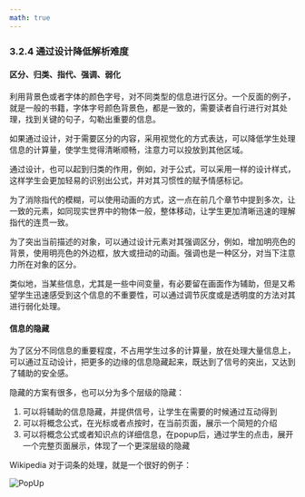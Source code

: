 ```yaml
---
math: true
---
```


### 3.2.4 通过设计降低解析难度

#### 区分、归类、指代、强调、弱化

利用背景色或者字体的颜色字号，对不同类型的信息进行区分。一个反面的例子，就是一般的书籍，字体字号颜色背景色，都是一致的，需要读者自行进行对其处理，找到关键的句子，勾勒出重要的信息。

如果通过设计，对于需要区分的内容，采用视觉化的方式表达，可以降低学生处理信息的计算量，使学生觉得清晰顺畅，注意力可以投放到其他区域。

通过设计，也可以起到归类的作用，例如，对于公式，可以采用一样的设计样式，这样学生会更加轻易的识别出公式，并对其习惯性的赋予情感标记。

为了消除指代的模糊，可以使用动画的方式，这一点在前几个章节中提到多次，让一致的元素，如同现实世界中的物体一般，整体移动，让学生更加清晰迅速的理解指代的连贯一致。

为了突出当前描述的对象，可以通过设计元素对其强调区分，例如，增加明亮色的背景，使用明亮色的外边框，放大或扭动的动画。强调也是一种区分，对当下注意力所在对象的区分。

类似地，当某些信息，尤其是一些中间变量，有必要留在画面作为辅助，但是又希望学生迅速感受到这个信息的不重要性，可以通过调节灰度或是透明度的方法对其进行弱化处理。

#### 信息的隐藏

为了区分不同信息的重要程度，不占用学生过多的计算量，放在处理大量信息上，可以通过互动设计，把更多的边缘的信息隐藏起来，既达到了信号的突出，又达到了辅助的安全感。

隐藏的方案有很多，也可以分为多个层级的隐藏：

1. 可以将辅助的信息隐藏，并提供信号，让学生在需要的时候通过互动得到
1. 可以将概念公式，在光标或者点按时，在当前页面，展示一个简短的介绍
1. 可以将概念公式或者知识点的详细信息，在popup后，通过学生的点击，展开一个完整页面展示，体现了一个更深层级的隐藏

Wikipedia 对于词条的处理，就是一个很好的例子：

![PopUp](../img/popup.png)
